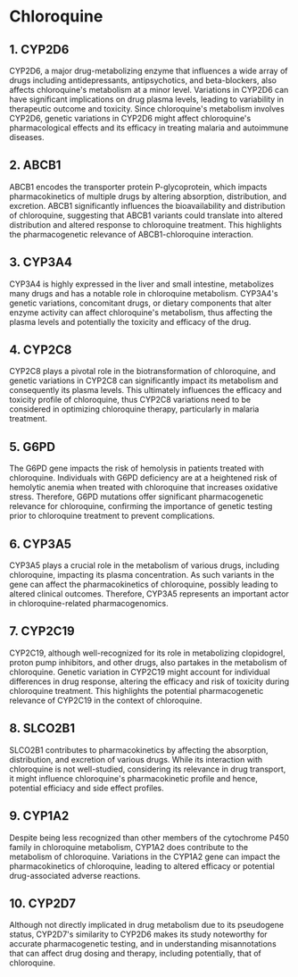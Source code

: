 # Chloroquine

## 1. CYP2D6
CYP2D6, a major drug-metabolizing enzyme that influences a wide array of drugs including antidepressants, antipsychotics, and beta-blockers, also affects chloroquine's metabolism at a minor level. Variations in CYP2D6 can have significant implications on drug plasma levels, leading to variability in therapeutic outcome and toxicity. Since chloroquine's metabolism involves CYP2D6, genetic variations in CYP2D6 might affect chloroquine's pharmacological effects and its efficacy in treating malaria and autoimmune diseases.

## 2. ABCB1
ABCB1 encodes the transporter protein P-glycoprotein, which impacts pharmacokinetics of multiple drugs by altering absorption, distribution, and excretion. ABCB1 significantly influences the bioavailability and distribution of chloroquine, suggesting that ABCB1 variants could translate into altered distribution and altered response to chloroquine treatment. This highlights the pharmacogenetic relevance of ABCB1-chloroquine interaction.

## 3. CYP3A4
CYP3A4 is highly expressed in the liver and small intestine, metabolizes many drugs and has a notable role in chloroquine metabolism. CYP3A4's genetic variations, concomitant drugs, or dietary components that alter enzyme activity can affect chloroquine's metabolism, thus affecting the plasma levels and potentially the toxicity and efficacy of the drug.

## 4. CYP2C8
CYP2C8 plays a pivotal role in the biotransformation of chloroquine, and genetic variations in CYP2C8 can significantly impact its metabolism and consequently its plasma levels. This ultimately influences the efficacy and toxicity profile of chloroquine, thus CYP2C8 variations need to be considered in optimizing chloroquine therapy, particularly in malaria treatment.

## 5. G6PD
The G6PD gene impacts the risk of hemolysis in patients treated with chloroquine. Individuals with G6PD deficiency are at a heightened risk of hemolytic anemia when treated with chloroquine that increases oxidative stress. Therefore, G6PD mutations offer significant pharmacogenetic relevance for chloroquine, confirming the importance of genetic testing prior to chloroquine treatment to prevent complications.

## 6. CYP3A5
CYP3A5 plays a crucial role in the metabolism of various drugs, including chloroquine, impacting its plasma concentration. As such variants in the gene can affect the pharmacokinetics of chloroquine, possibly leading to altered clinical outcomes. Therefore, CYP3A5 represents an important actor in chloroquine-related pharmacogenomics.

## 7. CYP2C19
CYP2C19, although well-recognized for its role in metabolizing clopidogrel, proton pump inhibitors, and other drugs, also partakes in the metabolism of chloroquine. Genetic variation in CYP2C19 might account for individual differences in drug response, altering the efficacy and risk of toxicity during chloroquine treatment. This highlights the potential pharmacogenetic relevance of CYP2C19 in the context of chloroquine.

## 8. SLCO2B1
SLCO2B1 contributes to pharmacokinetics by affecting the absorption, distribution, and excretion of various drugs. While its interaction with chloroquine is not well-studied, considering its relevance in drug transport, it might influence chloroquine's pharmacokinetic profile and hence, potential efficiacy and side effect profiles.

## 9. CYP1A2
Despite being less recognized than other members of the cytochrome P450 family in chloroquine metabolism, CYP1A2 does contribute to the metabolism of chloroquine. Variations in the CYP1A2 gene can impact the pharmacokinetics of chloroquine, leading to altered efficacy or potential drug-associated adverse reactions.

## 10. CYP2D7
Although not directly implicated in drug metabolism due to its pseudogene status, CYP2D7's similarity to CYP2D6 makes its study noteworthy for accurate pharmacogenetic testing, and in understanding misannotations that can affect drug dosing and therapy, including potentially, that of chloroquine.

